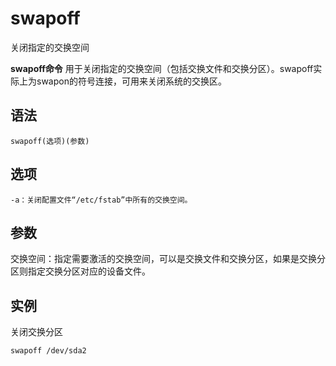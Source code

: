 # swapoff

关闭指定的交换空间


**swapoff命令** 用于关闭指定的交换空间（包括交换文件和交换分区）。swapoff实际上为swapon的符号连接，可用来关闭系统的交换区。

##  语法

```
swapoff(选项)(参数)
```

##  选项

```
-a：关闭配置文件“/etc/fstab”中所有的交换空间。
```

##  参数

交换空间：指定需要激活的交换空间，可以是交换文件和交换分区，如果是交换分区则指定交换分区对应的设备文件。

##  实例

关闭交换分区

```
swapoff /dev/sda2
```


